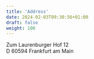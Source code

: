 ```yaml
---
title: 'Address'
date: 2024-02-03T09:30:56+01:00
draft: false
weight: 100
---
```


Zum Laurenburger Hof 12  
D 60594 Frankfurt am Main
